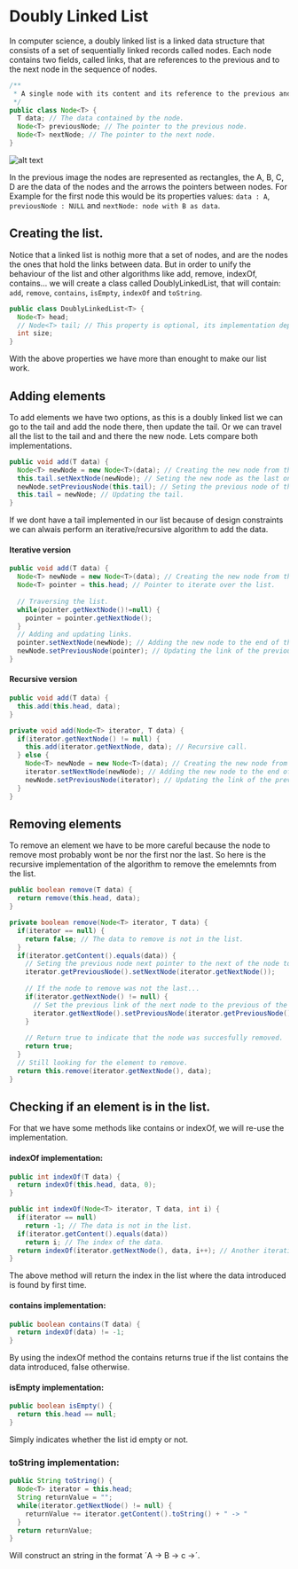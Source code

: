 # Doubly Linked List
In computer science, a doubly linked list is a linked data structure that consists of a set of sequentially linked records called nodes. Each node contains two fields, called links, that are references to the previous and to the next node in the sequence of nodes.

```java
/**
 * A single node with its content and its reference to the previous and next nodes.
 */ 
public class Node<T> {
  T data; // The data contained by the node.
  Node<T> previousNode; // The pointer to the previous node.
  Node<T> nextNode; // The pointer to the next node.
}
```

![alt text](https://github.com/computer-science-uniovi/java-algorithms/blob/master/src/main/java/es/uniovi/data_structures/doubly_linked_list/DLL1.png)

In the previous image the nodes are represented as rectangles, the A, B, C, D are the data of the nodes and the arrows the pointers between nodes. For Example for the first node this would be its properties values: `data : A`, `previousNode : NULL` and `nextNode: node with B as data`.

## Creating the list.
Notice that a linked list is nothig more that a set of nodes, and are the nodes the ones that hold the links between data. But in order to unify the behaviour of the list and other algorithms like add, remove, indexOf, contains... we will create a class called DoublyLinkedList, that will contain: `add`, `remove`, `contains`, `isEmpty`, `indexOf` and `toString`.

```java
public class DoublyLinkedList<T> {
  Node<T> head;
  // Node<T> tail; // This property is optional, its implementation depends on the design.
  int size;
}
```
With the above properties we have more than enought to make our list work.

## Adding elements
To add elements we have two options, as this is a doubly linked list we can go to the tail and add the node there, then update the tail. Or we can travel all the list to the tail and and there the new node. Lets compare both implementations.

```java
public void add(T data) {
  Node<T> newNode = new Node<T>(data); // Creating the new node from the content.
  this.tail.setNextNode(newNode); // Seting the new node as the last one.
  newNode.setPreviousNode(this.tail); // Seting the previous node of the new last node as the previous last one.
  this.tail = newNode; // Updating the tail.
}
```

If we dont have a tail implemented in our list because of design constraints we can alwais perform an iterative/recursive algorithm to add the data.

#### Iterative version
```java
public void add(T data) {
  Node<T> newNode = new Node<T>(data); // Creating the new node from the content.
  Node<T> pointer = this.head; // Pointer to iterate over the list.
  
  // Traversing the list.
  while(pointer.getNextNode()!=null) {
    pointer = pointer.getNextNode();
  }
  // Adding and updating links.
  pointer.setNextNode(newNode); // Adding the new node to the end of the list.
  newNode.setPreviousNode(pointer); // Updating the link of the previous last node to the new one.
}
```

#### Recursive version
```java
public void add(T data) {
  this.add(this.head, data);
}

private void add(Node<T> iterator, T data) {
  if(iterator.getNextNode() != null) {
    this.add(iterator.getNextNode, data); // Recursive call.
  } else {
    Node<T> newNode = new Node<T>(data); // Creating the new node from the content.
    iterator.setNextNode(newNode); // Adding the new node to the end of the list.
    newNode.setPreviousNode(iterator); // Updating the link of the previous last node to the new one.
  }
}
```

## Removing elements
To remove an element we have to be more careful because the node to remove most probably wont be nor the first nor the last. So here is the recursive implementation of the algorithm to remove the emelemnts from the list.

```java
public boolean remove(T data) {
  return remove(this.head, data);
}

private boolean remove(Node<T> iterator, T data) {
  if(iterator == null) {
    return false; // The data to remove is not in the list.
  }
  if(iterator.getContent().equals(data)) {
    // Seting the previous node next pointer to the next of the node to remove.
    iterator.getPreviousNode().setNextNode(iterator.getNextNode());
    
    // If the node to remove was not the last...
    if(iterator.getNextNode() != null) {
      // Set the previous link of the next node to the previous of the node to remove.
      iterator.getNextNode().setPreviousNode(iterator.getPreviousNode());
    }
    
    // Return true to indicate that the node was succesfully removed.
    return true;
  }
  // Still looking for the element to remove.
  return this.remove(iterator.getNextNode(), data);
}
```

## Checking if an element is in the list.
For that we have some methods like contains or indexOf, we will re-use the implementation.

#### indexOf implementation:
```java
public int indexOf(T data) {
  return indexOf(this.head, data, 0);
}

public int indexOf(Node<T> iterator, T data, int i) {
  if(iterator == null)
    return -1; // The data is not in the list.
  if(iterator.getContent().equals(data))
    return i; // The index of the data.
  return indexOf(iterator.getNextNode(), data, i++); // Another iteration over the next element.
}
```
The above method will return the index in the list where the data introduced is found by first time.

#### contains implementation:
```java
public boolean contains(T data) {
  return indexOf(data) != -1;
}
```
By using the indexOf method the contains returns true if the list contains the data introduced, false otherwise.

#### isEmpty implementation:
```java
public boolean isEmpty() {
  return this.head == null;
}
```
Simply indicates whether the list id empty or not.

### toString implementation:

```java
public String toString() {
  Node<T> iterator = this.head;
  String returnValue = "";
  while(iterator.getNextNode() != null) {
    returnValue += iterator.getContent().toString() + " -> "
  }
  return returnValue;
}
```
Will construct an string in the format ´A -> B -> c ->´.
